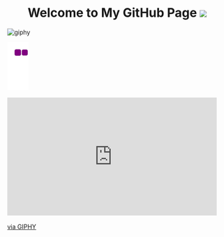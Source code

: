 <h1 align="center">
  Welcome to My GitHub Page
  <img src="https://media.giphy.com/media/hvRJCLFzcasrR4ia7z/giphy.gif" width="28">
</h1>

<!--
**GizemElvngc/GizemElvngc** is a ✨ _special_ ✨ repository because its `README.md` (this file) appears on your GitHub profile.

Here are some ideas to get you started:

- 🔭 I’m currently working on ...
- 🌱 I’m currently learning ...
- 👯 I’m looking to collaborate on ...
- 🤔 I’m looking for help with ...
- 💬 Ask me about ...
- 📫 How to reach me: ...
- 😄 Pronouns: ...
- ⚡ Fun fact: ...
-->


![giphy](https://user-images.githubusercontent.com/73352461/150208815-8b3bb038-a50c-4cbb-907d-412a30962d8b.gif)




![snake gif](https://github.com/GizemElvngc/GizemElvngc/blob/output/github-contribution-grid-snake.gif)
<iframe src="https://giphy.com/embed/TNf5oSRelTeI8" width="480" height="270" frameBorder="0" class="giphy-embed" allowFullScreen></iframe><p><a href="https://giphy.com/gifs/TNf5oSRelTeI8">via GIPHY</a></p>
